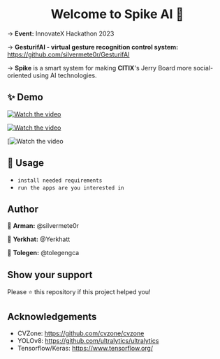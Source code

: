 <h1 align="center">Welcome to Spike AI 👋</h1>

-> **Event:** InnovateX Hackathon 2023

-> **GesturifAI - virtual gesture recognition control system:** https://github.com/silvermete0r/GesturifAI

-> **Spike** is a smart system for making **CITIX**'s Jerry Board more social-oriented using AI technologies.

## ✨ Demo
[![Watch the video](https://img.youtube.com/vi/gFMApU1Y9xo/hqdefault.jpg)](https://youtu.be/gFMApU1Y9xo?si=2xZ29K98gGMpmqmF)

[![Watch the video](https://img.youtube.com/vi/Lw_kOw2dS-w/hqdefault.jpg)](https://youtu.be/Lw_kOw2dS-w?si=LqM6Q_JcSI2B2UQD)

[![Watch the video](https://www.youtube.com/watch?v=HM7aIyqEVAk)


## 🚀 Usage
- `install needed requirements`
- `run the apps are you interested in`

## Author

👤 **Arman:** @silvermete0r

👤 **Yerkhat:** @Yerkhatt

👤 **Tolegen:** @tolegengca

## Show your support

Please ⭐️ this repository if this project helped you!

## Acknowledgements
- CVZone: https://github.com/cvzone/cvzone
- YOLOv8: https://github.com/ultralytics/ultralytics
- Tensorflow/Keras: https://www.tensorflow.org/

